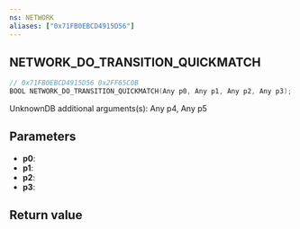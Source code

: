 ```yaml
---
ns: NETWORK
aliases: ["0x71FB0EBCD4915D56"]
---
```

## NETWORK_DO_TRANSITION_QUICKMATCH

```c
// 0x71FB0EBCD4915D56 0x2FF65C0B
BOOL NETWORK_DO_TRANSITION_QUICKMATCH(Any p0, Any p1, Any p2, Any p3);
```

UnknownDB additional arguments(s): Any p4, Any p5

## Parameters
* **p0**: 
* **p1**: 
* **p2**: 
* **p3**: 

## Return value
